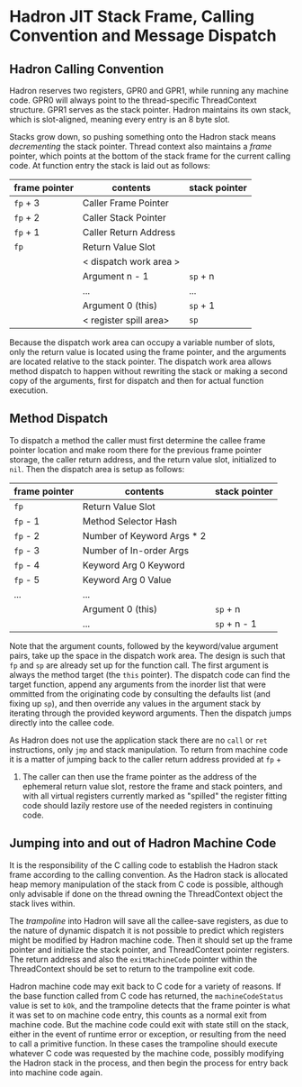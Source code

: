 # Hadron JIT Stack Frame, Calling Convention and Message Dispatch

## Hadron Calling Convention

Hadron reserves two registers, GPR0 and GPR1, while running any machine code. GPR0 will always point to the
thread-specific ThreadContext structure. GPR1 serves as the stack pointer. Hadron maintains its own stack, which is
slot-aligned, meaning every entry is an 8 byte slot.

Stacks grow down, so pushing something onto the Hadron stack means *decrementing* the stack pointer. Thread context also
maintains a *frame* pointer, which points at the bottom of the stack frame for the current calling code. At function
entry the stack is laid out as follows:

| frame pointer | contents               | stack pointer |
|---------------|------------------------|---------------|
| `fp` + 3      | Caller Frame Pointer   |               |
| `fp` + 2      | Caller Stack Pointer   |               |
| `fp` + 1      | Caller Return Address  |               |
| `fp`          | Return Value Slot      |               |
|               | < dispatch work area > |               |
|               | Argument n - 1         | `sp` + n      |
|               |  ...                   |  ...          |
|               | Argument 0 (this)      | `sp` + 1      |
|               | < register spill area> | `sp`          |

Because the dispatch work area can occupy a variable number of slots, only the return value is located using the frame
pointer, and the arguments are located relative to the stack pointer. The dispatch work area allows method dispatch to
happen without rewriting the stack or making a second copy of the arguments, first for dispatch and then for actual
function execution.

## Method Dispatch

To dispatch a method the caller must first determine the callee frame pointer location and make room there for the
previous frame pointer storage, the caller return address, and the return value slot, initialized to `nil`. Then the
dispatch area is setup as follows:

| frame pointer | contents                   | stack pointer |
|---------------|----------------------------|---------------|
| `fp`          | Return Value Slot          |               |
| `fp` - 1      | Method Selector Hash       |               |
| `fp` - 2      | Number of Keyword Args * 2 |               |
| `fp` - 3      | Number of In-order Args    |               |
| `fp` - 4      | Keyword Arg 0 Keyword      |               |
| `fp` - 5      | Keyword Arg 0 Value        |               |
|  ...          | ...                        |               |
|               | Argument 0 (this)          | `sp` + n      |
|               | ...                        | `sp` + n - 1  |

Note that the argument counts, followed by the keyword/value argument pairs, take up the space in the dispatch work
area. The design is such that `fp` and `sp` are already set up for the function call. The first argument is always the
method target (the `this` pointer). The dispatch code can find the target function, append any arguments from the
inorder list that were ommitted from the originating code by consulting the defaults list (and fixing up `sp`), and then
override any values in the argument stack by iterating through the provided keyword arguments. Then the dispatch jumps
directly into the callee code.

As Hadron does not use the application stack there are no `call` or `ret` instructions, only `jmp` and stack
manipulation. To return from machine code it is a matter of jumping back to the caller return address provided at `fp` +
1. The caller can then use the frame pointer as the address of the ephemeral return value slot, restore the frame and
stack pointers, and with all virtual registers currently marked as "spilled" the register fitting code should lazily
restore use of the needed registers in continuing code.

## Jumping into and out of Hadron Machine Code

It is the responsibility of the C calling code to establish the Hadron stack frame according to the calling convention.
As the Hadron stack is allocated heap memory manipulation of the stack from C code is possible, although only advisable
if done on the thread owning the ThreadContext object the stack lives within.

The *trampoline* into Hadron will save all the callee-save registers, as due to the nature of dynamic dispatch it is not
possible to predict which registers might be modified by Hadron machine code. Then it should set up the frame pointer
and initialize the stack pointer, and ThreadContext pointer registers. The return address and also the `exitMachineCode`
pointer within the ThreadContext should be set to return to the trampoline exit code.

Hadron machine code may exit back to C code for a variety of reasons. If the base function called from C code has
returned, the `machineCodeStatus` value is set to `kOk`, and the trampoline detects that the frame pointer is what it
was set to on machine code entry, this counts as a normal exit from machine code. But the machine code could exit with
state still on the stack, either in the event of runtime error or exception, or resulting from the need to call a
primitive function. In these cases the trampoline should execute whatever C code was requested by the machine code,
possibly modifying the Hadron stack in the process, and then begin the process for entry back into machine code again.
